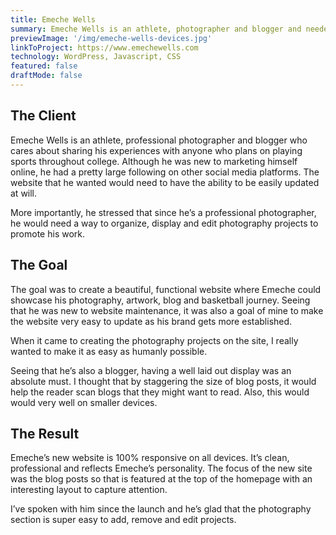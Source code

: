 ```yaml
---
title: Emeche Wells
summary: Emeche Wells is an athlete, photographer and blogger and needed a website to start building an online presence. Built with WordPress and customized to match his branding.
previewImage: '/img/emeche-wells-devices.jpg'
linkToProject: https://www.emechewells.com
technology: WordPress, Javascript, CSS
featured: false
draftMode: false
---
```


## The Client

Emeche Wells is an athlete, professional photographer and blogger who cares about sharing his experiences with anyone who plans on playing sports throughout college. Although he was new to marketing himself online, he had a pretty large following on other social media platforms. The website that he wanted would need to have the ability to be easily updated at will.

More importantly, he stressed that since he’s a professional photographer, he would need a way to organize, display and edit photography projects to promote his work.

## The Goal

The goal was to create a beautiful, functional website where Emeche could showcase his photography, artwork, blog and basketball journey. Seeing that he was new to website maintenance, it was also a goal of mine to make the website very easy to update as his brand gets more established.

When it came to creating the photography projects on the site, I really wanted to make it as easy as humanly possible.

Seeing that he’s also a blogger, having a well laid out display was an absolute must. I thought that by staggering the size of blog posts, it would help the reader scan blogs that they might want to read. Also, this would would very well on smaller devices.

## The Result

Emeche’s new website is 100% responsive on all devices. It’s clean, professional and reflects Emeche’s personality. The focus of the new site was the blog posts so that is featured at the top of the homepage with an interesting layout to capture attention.

I’ve spoken with him since the launch and he’s glad that the photography section is super easy to add, remove and edit projects.
